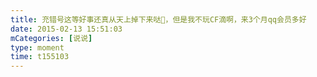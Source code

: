 ```yaml
---
title: 充错号这等好事还真从天上掉下来哒🧐，但是我不玩CF滴啊，来3个月qq会员多好
date: 2015-02-13 15:51:03
mCategories: [说说]
type: moment
time: t155103
---
```


<div id="pics-20150213155103"></div>

<script src="/lib/moment/pics.js"></script>
<script>
var data = [
    {"link": "2015-02-13_000000.jpeg", "type": "shuoshuo"}
];
picsRender(data, "pics-20150213155103");
</script>
